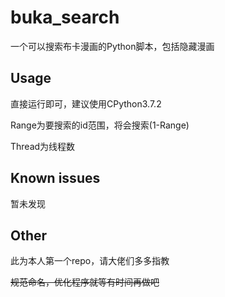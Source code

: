 # buka_search

一个可以搜索布卡漫画的Python脚本，包括隐藏漫画

## Usage

直接运行即可，建议使用CPython3.7.2

Range为要搜索的id范围，将会搜索(1-Range)

Thread为线程数

## Known issues

暂未发现

## Other

此为本人第一个repo，请大佬们多多指教

~~规范命名，优化程序就等有时间再做吧~~

